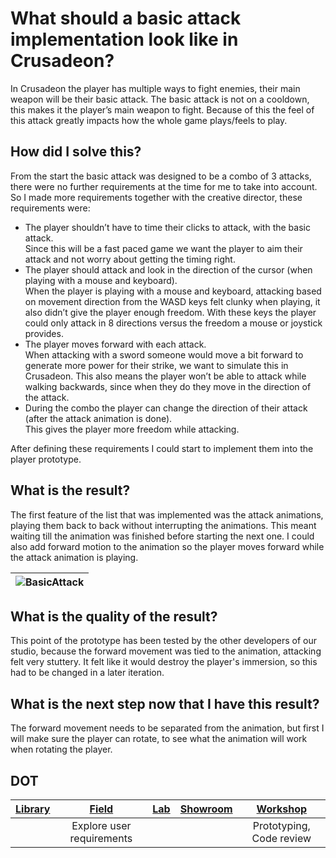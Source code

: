 # What should a basic attack implementation look like in Crusadeon?
In Crusadeon the player has multiple ways to fight enemies, their main weapon will be their basic attack. The basic attack is not on a cooldown, this makes it the player’s main weapon to fight. Because of this the feel of this attack greatly impacts how the whole game plays/feels to play.

## How did I solve this?
From the start the basic attack was designed to be a combo of 3 attacks, there were no further requirements at the time for me to take into account. So I made more requirements together with the creative director, these requirements were:
- The player shouldn’t have to time their clicks to attack, with the basic attack.  
  Since this will be a fast paced game we want the player to aim their attack and not worry about getting the timing right.
- The player should attack and look in the direction of the cursor (when playing with a mouse and keyboard).  
  When the player is playing with a mouse and keyboard, attacking based on movement direction from the WASD keys felt clunky when playing, it also didn’t give the          player enough freedom. With these keys the player could only attack in 8 directions versus the freedom a mouse or joystick provides.
- The player moves forward with each attack.  
  When attacking with a sword someone would move a bit forward to generate more power for their strike, we want to simulate this in Crusadeon. This also means the         player won’t be able to attack while walking backwards, since when they do they move in the direction of the attack.
- During the combo the player can change the direction of their attack (after the attack animation is done).  
  This gives the player more freedom while attacking.

After defining these requirements I could start to implement them into the player prototype.

## What is the result?
The first feature of the list that was implemented was the attack animations, playing them back to back without interrupting the animations. This meant waiting till the animation was finished before starting the next one. I could also add forward motion to the animation so the player moves forward while the attack animation is playing.

|![BasicAttack](https://github.com/Timsel1/S6-Portfolio/assets/90602424/dd435af6-5655-4d7a-860c-53e8104072ea)|
|:--:|

## What is the quality of the result?
This point of the prototype has been tested by the other developers of our studio, because the forward movement was tied to the animation, attacking felt very stuttery. It felt like it would destroy the player's immersion, so this had to be changed in a later iteration.

## What is the next step now that I have this result?
The forward movement needs to be separated from the animation, but first I will make sure the player can rotate, to see what the animation will work when rotating the player.

## DOT
|[Library](https://ictresearchmethods.nl/library/)|[Field](https://ictresearchmethods.nl/Field/)|[Lab](https://ictresearchmethods.nl/Lab/)|[Showroom](https://ictresearchmethods.nl/Showroom/)|[Workshop](https://ictresearchmethods.nl/Workshop/)|
|:-----:|:---:|:-:|:------:|:------:|
|  | Explore user requirements |  |  | Prototyping, Code review |
